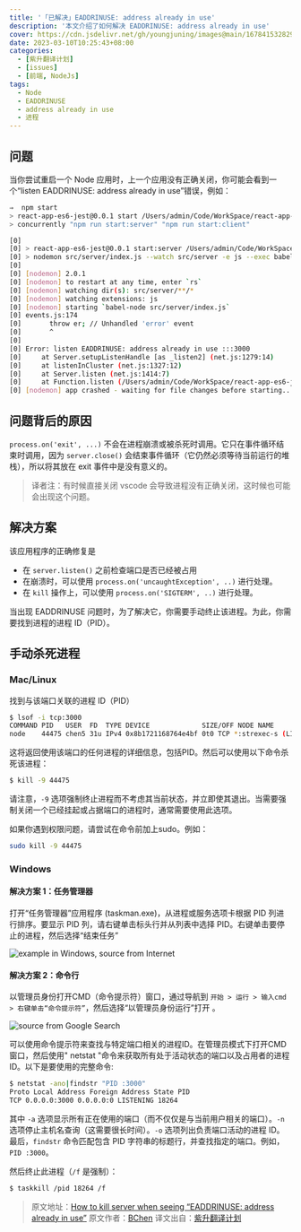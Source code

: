 ```yaml
---
title: '「已解决」EADDRINUSE: address already in use'
description: '本文介绍了如何解决 EADDRINUSE: address already in use'
cover: https://cdn.jsdelivr.net/gh/youngjuning/images@main/1678415328290.png
date: 2023-03-10T10:25:43+08:00
categories:
  - [紫升翻译计划]
  - [issues]
  - [前端, NodeJs]
tags:
  - Node
  - EADDRINUSE
  - address already in use
  - 进程
---
```


## 问题

当你尝试重启一个 Node 应用时，上一个应用没有正确关闭，你可能会看到一个“listen EADDRINUSE: address already in use”错误，例如：

```sh
⇒  npm start
> react-app-es6-jest@0.0.1 start /Users/admin/Code/WorkSpace/react-app-es6-jest
> concurrently "npm run start:server" "npm run start:client"

[0]
[0] > react-app-es6-jest@0.0.1 start:server /Users/admin/Code/WorkSpace/react-app-es6-jest
[0] > nodemon src/server/index.js --watch src/server -e js --exec babel-node
[0]
[0] [nodemon] 2.0.1
[0] [nodemon] to restart at any time, enter `rs`
[0] [nodemon] watching dir(s): src/server/**/*
[0] [nodemon] watching extensions: js
[0] [nodemon] starting `babel-node src/server/index.js`
[0] events.js:174
[0]       throw er; // Unhandled 'error' event
[0]       ^
[0]
[0] Error: listen EADDRINUSE: address already in use :::3000
[0]     at Server.setupListenHandle [as _listen2] (net.js:1279:14)
[0]     at listenInCluster (net.js:1327:12)
[0]     at Server.listen (net.js:1414:7)
[0]     at Function.listen (/Users/admin/Code/WorkSpace/react-app-es6-jest/node_modules/express/lib/application.js:618:24)
[0] [nodemon] app crashed - waiting for file changes before starting...
```

## 问题背后的原因

`process.on('exit', ...)` 不会在进程崩溃或被杀死时调用。它只在事件循环结束时调用，因为 `server.close()` 会结束事件循环（它仍然必须等待当前运行的堆栈），所以将其放在 exit 事件中是没有意义的。

> 译者注：有时候直接关闭 vscode 会导致进程没有正确关闭，这时候也可能会出现这个问题。

## 解决方案

该应用程序的正确修复是

- 在 `server.listen()` 之前检查端口是否已经被占用
- 在崩溃时，可以使用 `process.on('uncaughtException', ..)` 进行处理。
- 在 `kill` 操作上，可以使用 `process.on('SIGTERM', ..)` 进行处理。

当出现 EADDRINUSE 问题时，为了解决它，你需要手动终止该进程。为此，你需要找到进程的进程 ID（PID）。

## 手动杀死进程

### Mac/Linux

找到与该端口关联的进程 ID（PID）

```sh
$ lsof -i tcp:3000
COMMAND PID   USER  FD  TYPE DEVICE             SIZE/OFF NODE NAME
node    44475 chen5 31u IPv4 0x8b1721168764e4bf 0t0 TCP *:strexec-s (LISTEN)
```

这将返回使用该端口的任何进程的详细信息，包括PID。然后可以使用以下命令杀死该进程：

```sh
$ kill -9 44475
```

请注意，`-9` 选项强制终止进程而不考虑其当前状态，并立即使其退出。当需要强制关闭一个已经挂起或占据端口的进程时，通常需要使用此选项。

如果你遇到权限问题，请尝试在命令前加上sudo。例如：

```sh
sudo kill -9 44475
```

### Windows

#### 解决方案 1：任务管理器

打开“任务管理器”应用程序 (taskman.exe)，从进程或服务选项卡根据 PID 列进行排序。要显示 PID 列，请右键单击标头行并从列表中选择 PID。右键单击要停止的进程，然后选择“结束任务”

![example in Windows, source from Internet](https://cdn.jsdelivr.net/gh/youngjuning/images@main/1678416348850.png)

#### 解决方案 2：命令行

以管理员身份打开CMD（命令提示符）窗口，通过导航到 `开始 > 运行 > 输入cmd > 右键单击“命令提示符”`，然后选择“以管理员身份运行”打开 。

![source from Google Search](https://cdn.jsdelivr.net/gh/youngjuning/images@main/1678416450947.png)

可以使用命令提示符来查找与特定端口相关的进程ID。在管理员模式下打开CMD窗口，然后使用" netstat "命令来获取所有处于活动状态的端口以及占用者的进程ID。以下是要使用的完整命令:

```sh
$ netstat -ano|findstr "PID :3000"
Proto Local Address Foreign Address State PID
TCP 0.0.0.0:3000 0.0.0.0:0 LISTENING 18264
```

其中 `-a` 选项显示所有正在使用的端口（而不仅仅是与当前用户相关的端口）。`-n` 选项停止主机名查询（这需要很长时间）。`-o` 选项列出负责端口活动的进程 ID。最后，`findstr` 命令匹配包含 PID 字符串的标题行，并查找指定的端口。例如， `PID :3000`。

然后终止此进程（`/f` 是强制）：

```sh
$ taskkill /pid 18264 /f
```

> 原文地址：[How to kill server when seeing “EADDRINUSE: address already in use”](https://114.li/jscdep)
> 原文作者：[BChen](https://bindichen.medium.com/)
> 译文出自：[紫升翻译计划](https://youngjuning.cn/categories/%E6%B4%9B%E7%AB%B9%E7%BF%BB%E8%AF%91%E8%AE%A1%E5%88%92/)
